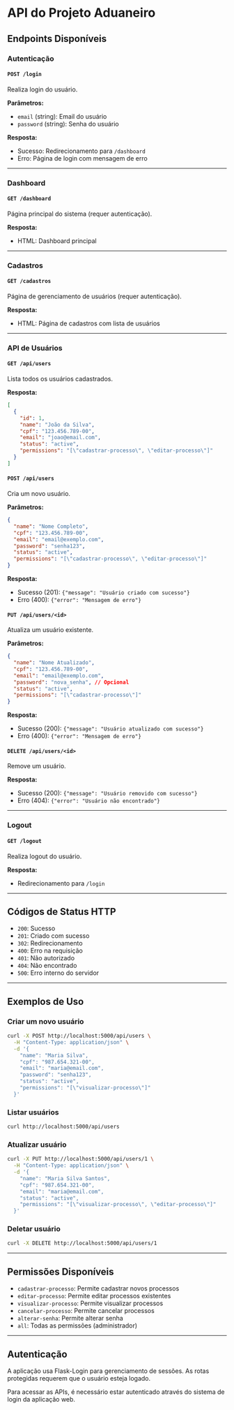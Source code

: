 # API do Projeto Aduaneiro

## Endpoints Disponíveis

### Autenticação

#### `POST /login`
Realiza login do usuário.

**Parâmetros:**
- `email` (string): Email do usuário
- `password` (string): Senha do usuário

**Resposta:**
- Sucesso: Redirecionamento para `/dashboard`
- Erro: Página de login com mensagem de erro

---

### Dashboard

#### `GET /dashboard`
Página principal do sistema (requer autenticação).

**Resposta:**
- HTML: Dashboard principal

---

### Cadastros

#### `GET /cadastros`
Página de gerenciamento de usuários (requer autenticação).

**Resposta:**
- HTML: Página de cadastros com lista de usuários

---

### API de Usuários

#### `GET /api/users`
Lista todos os usuários cadastrados.

**Resposta:**
```json
[
  {
    "id": 1,
    "name": "João da Silva",
    "cpf": "123.456.789-00",
    "email": "joao@email.com",
    "status": "active",
    "permissions": "[\"cadastrar-processo\", \"editar-processo\"]"
  }
]
```

#### `POST /api/users`
Cria um novo usuário.

**Parâmetros:**
```json
{
  "name": "Nome Completo",
  "cpf": "123.456.789-00",
  "email": "email@exemplo.com",
  "password": "senha123",
  "status": "active",
  "permissions": "[\"cadastrar-processo\", \"editar-processo\"]"
}
```

**Resposta:**
- Sucesso (201): `{"message": "Usuário criado com sucesso"}`
- Erro (400): `{"error": "Mensagem de erro"}`

#### `PUT /api/users/<id>`
Atualiza um usuário existente.

**Parâmetros:**
```json
{
  "name": "Nome Atualizado",
  "cpf": "123.456.789-00",
  "email": "email@exemplo.com",
  "password": "nova_senha", // Opcional
  "status": "active",
  "permissions": "[\"cadastrar-processo\"]"
}
```

**Resposta:**
- Sucesso (200): `{"message": "Usuário atualizado com sucesso"}`
- Erro (400): `{"error": "Mensagem de erro"}`

#### `DELETE /api/users/<id>`
Remove um usuário.

**Resposta:**
- Sucesso (200): `{"message": "Usuário removido com sucesso"}`
- Erro (404): `{"error": "Usuário não encontrado"}`

---

### Logout

#### `GET /logout`
Realiza logout do usuário.

**Resposta:**
- Redirecionamento para `/login`

---

## Códigos de Status HTTP

- `200`: Sucesso
- `201`: Criado com sucesso
- `302`: Redirecionamento
- `400`: Erro na requisição
- `401`: Não autorizado
- `404`: Não encontrado
- `500`: Erro interno do servidor

---

## Exemplos de Uso

### Criar um novo usuário

```bash
curl -X POST http://localhost:5000/api/users \
  -H "Content-Type: application/json" \
  -d '{
    "name": "Maria Silva",
    "cpf": "987.654.321-00",
    "email": "maria@email.com",
    "password": "senha123",
    "status": "active",
    "permissions": "[\"visualizar-processo\"]"
  }'
```

### Listar usuários

```bash
curl http://localhost:5000/api/users
```

### Atualizar usuário

```bash
curl -X PUT http://localhost:5000/api/users/1 \
  -H "Content-Type: application/json" \
  -d '{
    "name": "Maria Silva Santos",
    "cpf": "987.654.321-00",
    "email": "maria@email.com",
    "status": "active",
    "permissions": "[\"visualizar-processo\", \"editar-processo\"]"
  }'
```

### Deletar usuário

```bash
curl -X DELETE http://localhost:5000/api/users/1
```

---

## Permissões Disponíveis

- `cadastrar-processo`: Permite cadastrar novos processos
- `editar-processo`: Permite editar processos existentes
- `visualizar-processo`: Permite visualizar processos
- `cancelar-processo`: Permite cancelar processos
- `alterar-senha`: Permite alterar senha
- `all`: Todas as permissões (administrador)

---

## Autenticação

A aplicação usa Flask-Login para gerenciamento de sessões. As rotas protegidas requerem que o usuário esteja logado.

Para acessar as APIs, é necessário estar autenticado através do sistema de login da aplicação web.


